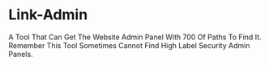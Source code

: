 # Link-Admin
A Tool That Can Get The Website Admin Panel With 700 Of Paths To Find It. Remember This Tool Sometimes Cannot Find High Label Security Admin Panels.
